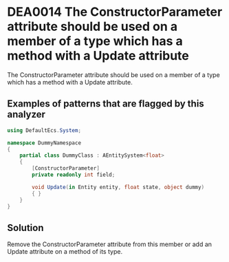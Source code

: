 # DEA0014 The ConstructorParameter attribute should be used on a member of a type which has a method with a Update attribute

The ConstructorParameter attribute should be used on a member of a type which has a method with a Update attribute.

## Examples of patterns that are flagged by this analyzer

```csharp
using DefaultEcs.System;

namespace DummyNamespace
{
    partial class DummyClass : AEntitySystem<float>
    {
        [ConstructorParameter]
        private readonly int field;

        void Update(in Entity entity, float state, object dummy)
        { }
    }
}
```

## Solution

Remove the ConstructorParameter attribute from this member or add an Update attribute on a method of its type.